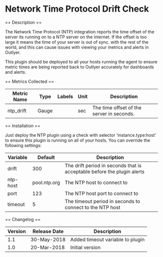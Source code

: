 Network Time Protocol Drift Check
=================================

== Description ==

The Network Time Protocol (NTP) integration reports the time offset of the server its running on to a NTP server
on the internet. If the offset is too large it means the time of your server is out of sync. with the rest of the world,
and this can cause issues with viewing your metrics and alerts in Outlyer.

This plugin should be deployed to all your hosts running the agent to ensure metric times are being
reported back to Outlyer accurately for dashboards and alerts.

== Metrics Collected ==

| Metric Name              |Type   | Labels            |Unit |Description                                 |
|--------------------------|-------|-------------------|-----|--------------------------------------------|
|ntp_drift                 |Gauge  |                   |sec  |The time offset of the server in seconds.   |

== Installation ==

Just deploy the NTP plugin using a check with selector 'instance.type:host' to ensure this plugin is running
on all of your hosts. You can override the following settings:

|Variable|Default     |Description                                                            |
|--------|------------|-----------------------------------------------------------------------|
|drift   |300         |The drift period in seconds that is acceptable before the plugin alerts|
|ntp-host|pool.ntp.org|The NTP host to connect to                                             |
|port    |123         |The NTP host port to connect to                                        |
|timeout |5           |The timeout period in seconds to connect to the NTP host               |

== Changelog ==

|Version|Release Date|Description                                         |
|-------|------------|----------------------------------------------------|
|1.1    |30-May-2018 |Added timeout variable to plugin                    |
|1.0    |20-Mar-2018 |Initial version                                     |